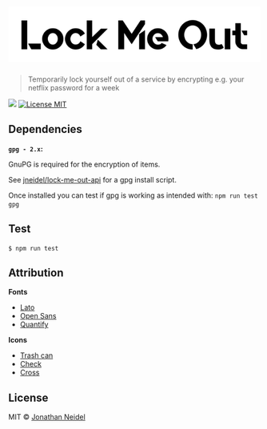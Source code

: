 <h1 align="center">
    <img src="img/logo.png" alt="Lock Me Out">
</h1>

> Temporarily lock yourself out of a service by encrypting e.g. your netflix password for a week

![](https://img.shields.io/badge/status-work%20in%20progress-orange.svg?style=flat-square)
[![License MIT](https://img.shields.io/badge/license-MIT-green.svg?style=flat-square)](https://github.com/jneidel/lock-me-out/blob/master/license)

<!--[![Github Release](https://img.shields.io/github/release/jneidel/lock-me-out/all.svg?style=flat-square)](https://github.com/jneidel/lock-me-out/releases)-->

<!--Description

## Features

> [View app]( URL )

## Usage

## Installation
-->

## Dependencies

**`gpg - 2.x`:**

GnuPG is required for the encryption of items.

See [jneidel/lock-me-out-api](https://github.com/jneidel/lock-me-out-api/blob/master/bin/install-gpg.sh) for a gpg install script.

Once installed you can test if gpg is working as intended with: `npm run test gpg`

## Test

```
$ npm run test
```

## Attribution

**Fonts**

- [Lato](https://fonts.google.com/specimen/Lato)
- [Open Sans](https://fonts.google.com/specimen/Open+Sans)
- [Quantify](https://www.dafont.com/quantify.font)

**Icons**

- [Trash can](https://www.flaticon.com/free-icon/backspace-arrow_61167)
- [Check](https://www.flaticon.com/free-icon/checked_128384)
- [Cross](https://www.flaticon.com/free-icon/cancel_128397)

## License

MIT © [Jonathan Neidel](https://jneidel.com)
